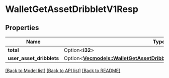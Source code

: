 # WalletGetAssetDribbletV1Resp

## Properties

Name | Type | Description | Notes
------------ | ------------- | ------------- | -------------
**total** | Option<**i32**> |  | [optional]
**user_asset_dribblets** | Option<[**Vec<models::WalletGetAssetDribbletV1RespUserAssetDribbletsInner>**](WalletGetAssetDribbletV1Resp_userAssetDribblets_inner.md)> |  | [optional]

[[Back to Model list]](../README.md#documentation-for-models) [[Back to API list]](../README.md#documentation-for-api-endpoints) [[Back to README]](../README.md)


